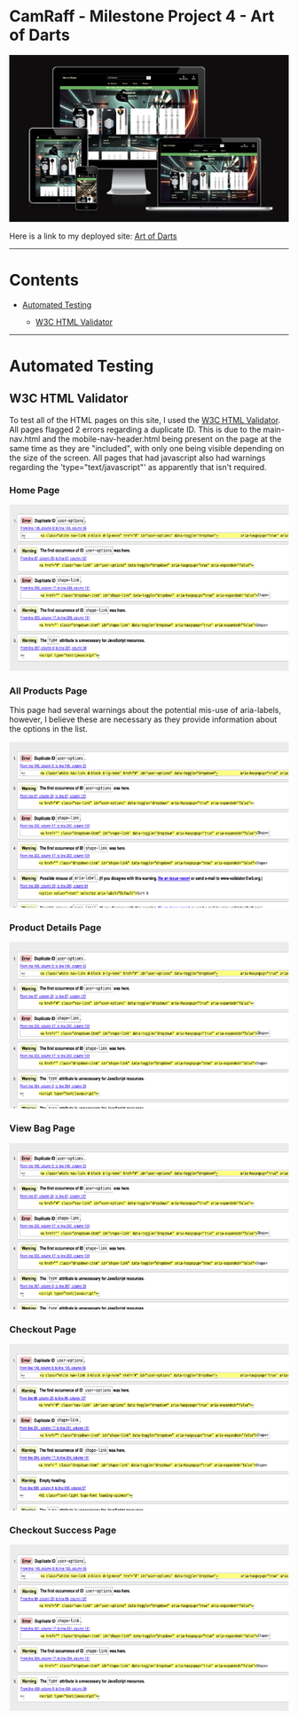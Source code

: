 # CamRaff - Milestone Project 4 - Art of Darts

![displays](readme_images/amiresponsive-displays.png)

Here is a link to my deployed site: [Art of Darts](https://art-of-darts-mp4-13da8fbba8de.herokuapp.com/)

---

# Contents

- [Automated Testing](#automated-testing)

    - [W3C HTML Validator](#w3c-html-validator)

---

# Automated Testing

## W3C HTML Validator

To test all of the HTML pages on this site, I used the [W3C HTML Validator](https://validator.w3.org/). All pages flagged 2 errors regarding a duplicate ID. This is due to the main-nav.html and the mobile-nav-header.html being present on the page at the same time as they are "included", with only one being visible depending on the size of the screen. All pages that had javascript also had warnings regarding the 'type="text/javascript"' as apparently that isn't required.

### Home Page

<img src="readme_images/w3c-html/w3c-home.png" height="300">

### All Products Page

This page had several warnings about the potential mis-use of aria-labels, however, I believe these are necessary as they provide information about the options in the list.

<img src="readme_images/w3c-html/w3c-all-products.png" height="300">

### Product Details Page

<img src="readme_images/w3c-html/w3c-product-details.png" height="300">

### View Bag Page

<img src="readme_images/w3c-html/w3c-bag.png" height="300">


### Checkout Page

<img src="readme_images/w3c-html/w3c-checkout.png" height="300">

### Checkout Success Page

<img src="readme_images/w3c-html/w3c-checkout-success.png" height="300">